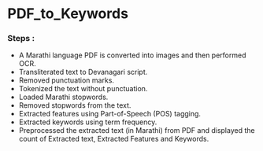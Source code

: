 # PDF_to_Keywords
### Steps :
* A Marathi language PDF is converted into images and then performed OCR.
* Transliterated text to Devanagari script.
* Removed punctuation marks.
* Tokenized the text without punctuation.
* Loaded Marathi stopwords.
* Removed stopwords from the text.
* Extracted features using Part-of-Speech (POS) tagging.
* Extracted keywords using term frequency.
* Preprocessed the extracted text (in Marathi) from PDF and displayed the count of Extracted text, Extracted Features and Keywords. 
